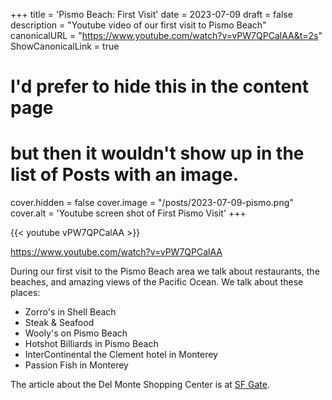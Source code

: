 +++
title = 'Pismo Beach: First Visit'
date = 2023-07-09
draft = false
description = "Youtube video of our first visit to Pismo Beach"
canonicalURL = "https://www.youtube.com/watch?v=vPW7QPCalAA&t=2s"
ShowCanonicalLink = true

# I'd prefer to hide this in the content page 
# but then it wouldn't show up in the list of Posts with an image.
cover.hidden = false
cover.image = "/posts/2023-07-09-pismo.png"
cover.alt = 'Youtube screen shot of First Pismo Visit'
+++

{{< youtube vPW7QPCalAA >}}

https://www.youtube.com/watch?v=vPW7QPCalAA

During our first visit to the Pismo Beach area we talk about restaurants, the
beaches, and amazing views of the Pacific Ocean. We talk about these places:

* Zorro's in Shell Beach
* Steak & Seafood
* Wooly's on Pismo Beach
* Hotshot Billiards in Pismo Beach
* InterContinental the Clement hotel in Monterey
* Passion Fish in Monterey

The article about the Del Monte Shopping Center is at [SF Gate](https://www.sfgate.com/centralcoast/article/monterey-mall-del-monte-landmark-status-18173207.php).

